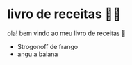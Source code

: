 # livro de receitas :man_cook:

ola! bem vindo ao meu livro de receitas :wave:

- Strogonoff de frango
- angu a baiana
